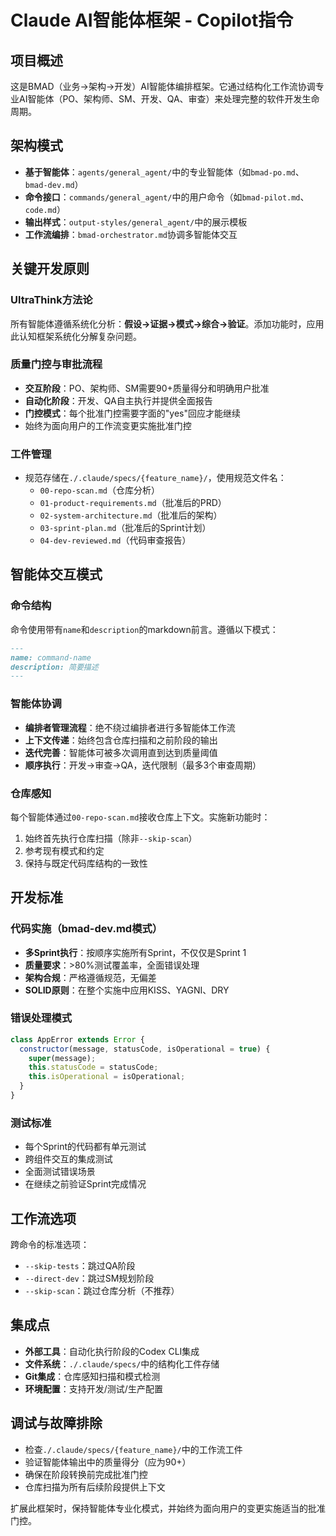 # Claude AI智能体框架 - Copilot指令

## 项目概述
这是BMAD（业务→架构→开发）AI智能体编排框架。它通过结构化工作流协调专业AI智能体（PO、架构师、SM、开发、QA、审查）来处理完整的软件开发生命周期。

## 架构模式
- **基于智能体**：`agents/general_agent/`中的专业智能体（如`bmad-po.md`、`bmad-dev.md`）
- **命令接口**：`commands/general_agent/`中的用户命令（如`bmad-pilot.md`、`code.md`）
- **输出样式**：`output-styles/general_agent/`中的展示模板
- **工作流编排**：`bmad-orchestrator.md`协调多智能体交互

## 关键开发原则

### UltraThink方法论
所有智能体遵循系统化分析：**假设→证据→模式→综合→验证**。添加功能时，应用此认知框架系统化分解复杂问题。

### 质量门控与审批流程
- **交互阶段**：PO、架构师、SM需要90+质量得分和明确用户批准
- **自动化阶段**：开发、QA自主执行并提供全面报告
- **门控模式**：每个批准门控需要字面的"yes"回应才能继续
- 始终为面向用户的工作流变更实施批准门控

### 工件管理
- 规范存储在`./.claude/specs/{feature_name}/`，使用规范文件名：
  - `00-repo-scan.md`（仓库分析）
  - `01-product-requirements.md`（批准后的PRD）
  - `02-system-architecture.md`（批准后的架构）
  - `03-sprint-plan.md`（批准后的Sprint计划）
  - `04-dev-reviewed.md`（代码审查报告）

## 智能体交互模式

### 命令结构
命令使用带有`name`和`description`的markdown前言。遵循以下模式：
```markdown
---
name: command-name
description: 简要描述
---
```

### 智能体协调
- **编排者管理流程**：绝不绕过编排者进行多智能体工作流
- **上下文传递**：始终包含仓库扫描和之前阶段的输出
- **迭代完善**：智能体可被多次调用直到达到质量阈值
- **顺序执行**：开发→审查→QA，迭代限制（最多3个审查周期）

### 仓库感知
每个智能体通过`00-repo-scan.md`接收仓库上下文。实施新功能时：
1. 始终首先执行仓库扫描（除非`--skip-scan`）
2. 参考现有模式和约定
3. 保持与既定代码库结构的一致性

## 开发标准

### 代码实施（bmad-dev.md模式）
- **多Sprint执行**：按顺序实施所有Sprint，不仅仅是Sprint 1
- **质量要求**：>80%测试覆盖率，全面错误处理
- **架构合规**：严格遵循规范，无偏差
- **SOLID原则**：在整个实施中应用KISS、YAGNI、DRY

### 错误处理模式
```javascript
class AppError extends Error {
  constructor(message, statusCode, isOperational = true) {
    super(message);
    this.statusCode = statusCode;
    this.isOperational = isOperational;
  }
}
```

### 测试标准
- 每个Sprint的代码都有单元测试
- 跨组件交互的集成测试
- 全面测试错误场景
- 在继续之前验证Sprint完成情况

## 工作流选项
跨命令的标准选项：
- `--skip-tests`：跳过QA阶段
- `--direct-dev`：跳过SM规划阶段
- `--skip-scan`：跳过仓库分析（不推荐）

## 集成点
- **外部工具**：自动化执行阶段的Codex CLI集成
- **文件系统**：`./.claude/specs/`中的结构化工件存储
- **Git集成**：仓库感知扫描和模式检测
- **环境配置**：支持开发/测试/生产配置

## 调试与故障排除
- 检查`./.claude/specs/{feature_name}/`中的工作流工件
- 验证智能体输出中的质量得分（应为90+）
- 确保在阶段转换前完成批准门控
- 仓库扫描为所有后续阶段提供上下文

扩展此框架时，保持智能体专业化模式，并始终为面向用户的变更实施适当的批准门控。
